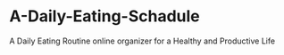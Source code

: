 # A-Daily-Eating-Schadule
A Daily Eating Routine online organizer for a Healthy and Productive Life
